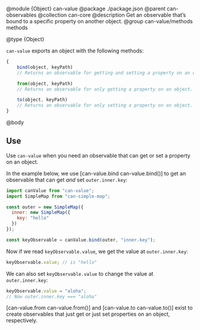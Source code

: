 @module {Object} can-value
@package ./package.json
@parent can-observables
@collection can-core
@description Get an observable that’s bound to a specific property on another object.
@group can-value/methods methods

@type {Object}

`can-value` exports an object with the following methods:

```js
{
    bind(object, keyPath)
    // Returns an observable for getting and setting a property on an object.

    from(object, keyPath)
    // Returns an observable for only getting a property on an object.

    to(object, keyPath)
    // Returns an observable for only setting a property on an object.
}
```

@body

## Use

Use `can-value` when you need an observable that can get or set a property on an object.

In the example below, we use [can-value.bind can-value.bind()] to get an observable that
can get _and_ set `outer.inner.key`:

```js
import canValue from "can-value";
import SimpleMap from "can-simple-map";

const outer = new SimpleMap({
  inner: new SimpleMap({
    key: "hello"
  })
});

const keyObservable = canValue.bind(outer, "inner.key");
```

Now if we read `keyObservable.value`, we get the value at `outer.inner.key`:

```js
keyObservable.value; // is "hello"
```

We can also set `keyObservable.value` to change the value at `outer.inner.key`:

```js
keyObservable.value = "aloha";
// Now outer.inner.key === "aloha"
```

[can-value.from can-value.from()] and [can-value.to can-value.to()] exist to create
observables that just get or just set properties on an object, respectively.

